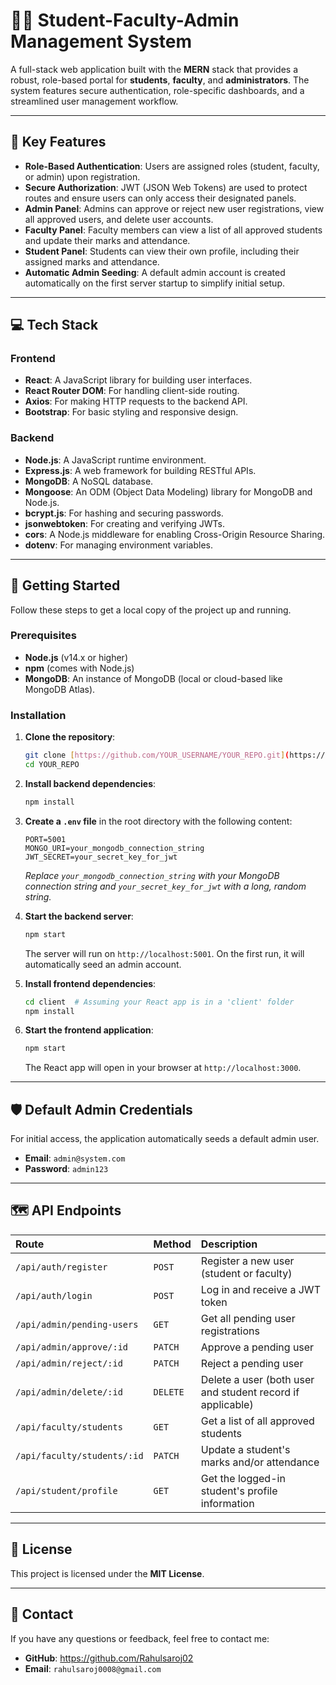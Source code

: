 # 🧑‍🏫 **Student-Faculty-Admin Management System**

A full-stack web application built with the **MERN** stack that provides a robust, role-based portal for **students**, **faculty**, and **administrators**. The system features secure authentication, role-specific dashboards, and a streamlined user management workflow.

---
## 🌟 **Key Features**

* **Role-Based Authentication**: Users are assigned roles (student, faculty, or admin) upon registration.
* **Secure Authorization**: JWT (JSON Web Tokens) are used to protect routes and ensure users can only access their designated panels.
* **Admin Panel**: Admins can approve or reject new user registrations, view all approved users, and delete user accounts.
* **Faculty Panel**: Faculty members can view a list of all approved students and update their marks and attendance.
* **Student Panel**: Students can view their own profile, including their assigned marks and attendance.
* **Automatic Admin Seeding**: A default admin account is created automatically on the first server startup to simplify initial setup.

---
## 💻 **Tech Stack**

### **Frontend**
* **React**: A JavaScript library for building user interfaces.
* **React Router DOM**: For handling client-side routing.
* **Axios**: For making HTTP requests to the backend API.
* **Bootstrap**: For basic styling and responsive design.

### **Backend**
* **Node.js**: A JavaScript runtime environment.
* **Express.js**: A web framework for building RESTful APIs.
* **MongoDB**: A NoSQL database.
* **Mongoose**: An ODM (Object Data Modeling) library for MongoDB and Node.js.
* **bcrypt.js**: For hashing and securing passwords.
* **jsonwebtoken**: For creating and verifying JWTs.
* **cors**: A Node.js middleware for enabling Cross-Origin Resource Sharing.
* **dotenv**: For managing environment variables.

---
## 🚀 **Getting Started**

Follow these steps to get a local copy of the project up and running.

### **Prerequisites**
* **Node.js** (v14.x or higher)
* **npm** (comes with Node.js)
* **MongoDB**: An instance of MongoDB (local or cloud-based like MongoDB Atlas).

### **Installation**
1.  **Clone the repository**:
    ```bash
    git clone [https://github.com/YOUR_USERNAME/YOUR_REPO.git](https://github.com/YOUR_USERNAME/YOUR_REPO.git)
    cd YOUR_REPO
    ```

2.  **Install backend dependencies**:
    ```bash
    npm install
    ```

3.  **Create a `.env` file** in the root directory with the following content:
    ```env
    PORT=5001
    MONGO_URI=your_mongodb_connection_string
    JWT_SECRET=your_secret_key_for_jwt
    ```
    *Replace `your_mongodb_connection_string` with your MongoDB connection string and `your_secret_key_for_jwt` with a long, random string.*

4.  **Start the backend server**:
    ```bash
    npm start
    ```
    The server will run on `http://localhost:5001`. On the first run, it will automatically seed an admin account.

5.  **Install frontend dependencies**:
    ```bash
    cd client  # Assuming your React app is in a 'client' folder
    npm install
    ```

6.  **Start the frontend application**:
    ```bash
    npm start
    ```
    The React app will open in your browser at `http://localhost:3000`.

---
## 🛡️ **Default Admin Credentials**

For initial access, the application automatically seeds a default admin user.

* **Email**: `admin@system.com`
* **Password**: `admin123`

---
## 🗺️ **API Endpoints**

| Route | Method | Description |
| :--- | :--- | :--- |
| `/api/auth/register` | `POST` | Register a new user (student or faculty) |
| `/api/auth/login` | `POST` | Log in and receive a JWT token |
| `/api/admin/pending-users` | `GET` | Get all pending user registrations |
| `/api/admin/approve/:id` | `PATCH` | Approve a pending user |
| `/api/admin/reject/:id` | `PATCH` | Reject a pending user |
| `/api/admin/delete/:id` | `DELETE` | Delete a user (both user and student record if applicable) |
| `/api/faculty/students` | `GET` | Get a list of all approved students |
| `/api/faculty/students/:id` | `PATCH` | Update a student's marks and/or attendance |
| `/api/student/profile` | `GET` | Get the logged-in student's profile information |

---
## 📝 **License**

This project is licensed under the **MIT License**.

---
## 📧 **Contact**

If you have any questions or feedback, feel free to contact me:

* **GitHub**: https://github.com/Rahulsaroj02
* **Email**: `rahulsaroj0008@gmail.com`
